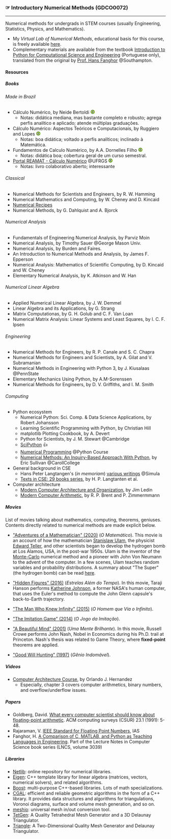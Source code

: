### <span style="color:rgb(0,0,0);">&#9758;</span> Introductory Numerical Methods (GDCO0072)
---

Numerical methods for undergrads in STEM courses (usually Engineering, Statistics, Physics, and Mathematics).

- My *Virtual Lab of Numerical Methods*, educational basis for this course, is freely available [here](https://gcpeixoto.github.io/LVMN).
- Complementary materials are available from the textbook [Introduction to Python for Computational Science and Engineering](https://gcpeixoto.github.io/lecture-ipynb) (Portuguese only), translated from the original by [Prof. Hans Fanghor](https://fangohr.github.io) @Southampton.

#### Resources 

##### Books

###### Made in Brazil

- Cálculo Numérico, by Neide Bertoldi <span><img src="../../../../_includes/icons/brazil.svg" width="13"> </span>
	- Notas: didática mediana, mas bastante completo e robusto; agrega perfis analítico e aplicado; atende múltiplas graduações. 
- Cálculo Numérico: Aspectos Teóricos e Computacionais, by Ruggiero and Lopes <span><img src="../../../../_includes/icons/brazil.svg" width="13"> </span>
	- Notas: boa didática; voltado a perfis analíticos; inclinado à Matemática.
- Fundamentos de Calculo Numérico, by A.A. Dornelles Filho <span><img src="../../../../_includes/icons/brazil.svg" width="13"> </span>
	- Notas: didática boa; cobertura geral de um curso semestral.
- [Portal REAMAT - Cálculo Numérico](https://www.ufrgs.br/reamat/CalculoNumerico/index.html) @UFRGS <span><img src="../../../../_includes/icons/brazil.svg" width="13"> </span>
	- Notas: livro colaborativo aberto; interessante

###### Classical

- Numerical Methods for Scientists and Engineers, by R. W. Hamming
- Numerical Mathematics and Computing, by W. Cheney and D. Kincaid
- [Numerical Recipes](http://numerical.recipes)
- Numerical Methods, by G. Dahlquist and A. Bjorck

###### Numerical Analysis
- Fundamentals of Engineering Numerical Analysis, by Parviz Moin
- Numerical Analysis, by Timothy Sauer @George Mason Univ.
- Numerical Analysis, by Burden and Faires.
- An Introduction to Numerical Methods and Analysis, by James F. Epperson
- Numerical Analysis: Mathematics of Scientific Computing, by D. Kincaid and W. Cheney
- Elementary Numerical Analysis, by K. Atkinson and W. Han


###### Numerical Linear Algebra
- Applied Numerical Linear Algebra, by J. W. Demmel
- Linear Algebra and its Applications, by G. Strang
- Matrix Computationas, by G. H. Golub and C. F. Van Loan
- Numerical Matrix Analysis: Linear Systems and Least Squares, by I. C. F. Ipsen


###### Engineering
- Numerical Methods for Engineers, by R. P. Canale and S. C. Chapra
- Numerical Methods for Engineers and Scientists, by A. Gilat and V. Subramanian
- Numerical Methods in Engineering with Python 3, by J. Kiusalaas @PennState
- Elementary Mechanics Using Python, by A.M-Sorenssen 
- Numerical Methods for Engineers, by D. V. Griffiths, ‎and I. M. Smith


###### Computing

- Python ecosystem
	- Numerical Python: Sci. Comp. & Data Science Applications, by Robert Johansson 	
	- Learning Scientific Programming with Python, by Christian Hill
	- matplotlib Plotting Cookbook, by A. Devert
	- Python for Scientists, by J. M. Stewart @Cambridge
	- [SciPython](http://scipython.com) <span>&#128077;</span>
	- [Numerical Programming](https://www.python-course.eu) @Python Course
	- [Numerical Methods: An Inquiry-Based Approach With Python](https://numericalmethodssullivan.github.io/index.html), by Eric Sullivan @CarollCollege
- General background in CSE
	- Hans Peter Langtangen's (_in memoriam_) [various writings](http://hplgit.github.io) @Simula
	- [Texts in CSE: 29 books series](https://www.amazon.com/dp/B087R5B6ZV?searchxofy=true&binding=kindle_edition&ref_=dbs_s_aps_series_rwt_tkin&qid=1631496281&sr=8-7), by H. P. Langtanten et al.
- Computer architecture
	- [Modern Computer Architecture and Organization](https://www.amazon.com/dp/1838984399), by Jim Ledin
	- [Modern Computer Arithmetic](https://arxiv.org/pdf/1004.4710.pdf), by R. P. Brent and P. Zimmermmann

##### Movies

List of movies talking about mathematics, computing, theorems, geniuses. Contents directly related to numerical methods are made explicit below.   

- ["Adventures of a Mathematician" (2020)](https://www.imdb.com/title/tt6875374/) (_O Matemático_). This movie is an account of how the mathematician [Stanislaw Ulam](https://en.wikipedia.org/wiki/Stanislaw_Ulam), the physicist [Edward Teller](https://en.wikipedia.org/wiki/Edward_Teller), and other scientists began to develop the hydrogen bomb at Los Alamos, USA, in the post-war 1950s. Ulam is the inventor of the [Monte-Carlo](https://en.wikipedia.org/wiki/Monte_Carlo_method) numerical method and a pioneer with John Von Neumann to the advent of the computer. In a few scenes, Ulam teaches random variables and probability distributions. A summary about "The Super" (the hydrogen bomb) can be read [here](https://www.atomicheritage.org/history/hydrogen-bomb-1950).

- ["Hidden Figures" (2016)](https://www.imdb.com/title/tt4846340/) (_Estrelas Além do Tempo_). In this movie, Taraji Hanson performs [Katherine Johnson](https://abcnews.go.com/US/katherine-johnson-mathematician-real-life-subject-hidden-figures/story?id=69176001), a former NASA's human computer, that uses the Euler's method to compute the John Glenn capsule's back-to-Earth trajectory. 

- ["The Man Who Knew Infinity" (2015)](https://www.imdb.com/title/tt0787524/) (_O Homem que Via o Infinito_).

- ["The Imitation Game" (2014)](https://www.imdb.com/title/tt2084970/) (_O Jogo da Imitação_).

- ["A Beautiful Mind" (2001)](https://www.imdb.com/title/tt0268978/?ref_=nv_sr_srsg_0) (_Uma Mente Brilhante_). In this movie, Russell Crowe performs John Nash, Nobel in Economics during his Ph.D. trail at Princeton. Nash's thesis was related to Game Theory, where **fixed-point** theorems are applied.

- ["Good Will Hunting" (1997)](https://www.imdb.com/title/tt0119217/?ref_=tt_sims_tt_i_1) (_Gênio Indomável_).


##### Videos

- [Computer Architecture Course](https://youtube.com/playlist?list=PLjdKP51pLhCefkpI0YbJHEc7DswtSI3ZD), by Orlando J. Hernandez
	- Especially, chapter 3 covers computer arithmetics, binary numbers, and overflow/underflow issues.

##### Papers

- Goldberg, David. [What every computer scientist should know about floating-point arithmetic](https://dl.acm.org/doi/pdf/10.1145/103162.103163). ACM computing surveys (CSUR) 23.1 (1991): 5-48.
- Rajaraman, V. [IEEE Standard for Floating Point Numbers](https://www.ias.ac.in/article/fulltext/reso/021/01/0011-0030), IAS
- Fanghor, H. [A Comparison of C, MATLAB, and Python as Teaching Languages in Engineering](https://link.springer.com/chapter/10.1007/978-3-540-25944-2_157). Part of the Lecture Notes in Computer Science book series (LNCS, volume 3039)

##### Libraries

- [Netlib](https://netlib.org): online repository for numerical libraries.
- [Eigen](https://eigen.tuxfamily.org/index.php?title=Main_Page): C++ template library for linear algebra (matrices, vectors, numerical solvers), and related algorithms.
- [Boost](https://www.boost.org): multi-purpose C++-based libraries. Lots of math specializations.
- [CGAL](https://www.cgal.org): efficient and reliable geometric algorithms in the form of a C++ library. It provides data structures and algorithms for triangulations, Voronoi diagrams, surface and volume mesh generation, and so on.
- [meshio](https://github.com/nschloe/meshio): universal mesh in/out conversion tool.
- [TetGen](https://wias-berlin.de/software/tetgen/): A Quality Tetrahedral Mesh Generator and a 3D Delaunay Triangulator.
- [Triangle](https://www.cs.cmu.edu/~quake/triangle.html): A Two-Dimensional Quality Mesh Generator and Delaunay Triangulator.




